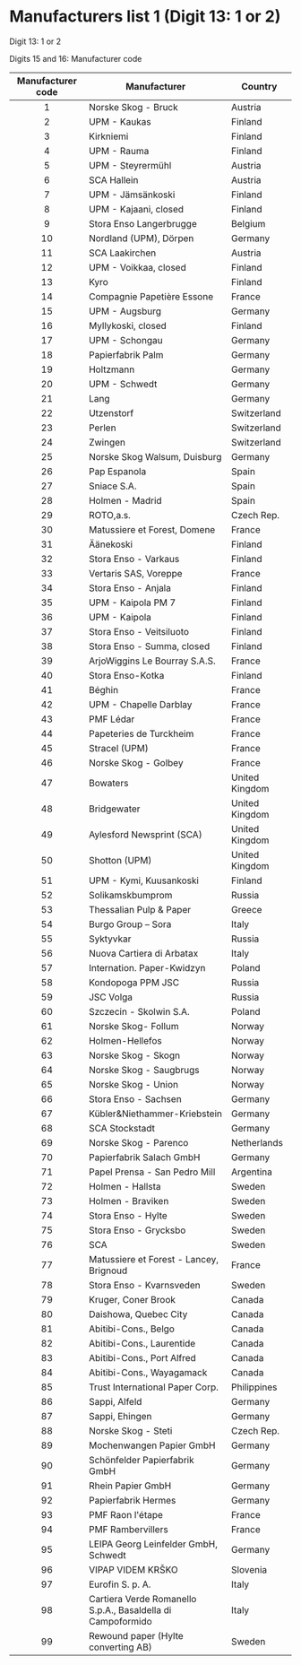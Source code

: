 # Manufacturers list 1 (Digit 13: 1 or 2)

Digit 13: 1 or 2

Digits 15 and 16: Manufacturer code

| Manufacturer code | Manufacturer                                                | Country
|:-----------------:|-------------------------------------------------------------|--------
|                 1 | Norske Skog - Bruck                                         | Austria
|                 2 | UPM - Kaukas                                                | Finland
|                 3 | Kirkniemi                                                   | Finland
|                 4 | UPM - Rauma                                                 | Finland
|                 5 | UPM - Steyrermühl                                           | Austria
|                 6 | SCA Hallein                                                 | Austria
|                 7 | UPM - Jämsänkoski                                           | Finland
|                 8 | UPM - Kajaani, closed                                       | Finland
|                 9 | Stora Enso Langerbrugge                                     | Belgium
|                10 | Nordland (UPM), Dörpen                                      | Germany
|                11 | SCA Laakirchen                                              | Austria
|                12 | UPM - Voikkaa, closed                                       | Finland
|                13 | Kyro                                                        | Finland
|                14 | Compagnie Papetière Essone                                  | France
|                15 | UPM - Augsburg                                              | Germany
|                16 | Myllykoski, closed                                          | Finland
|                17 | UPM - Schongau                                              | Germany
|                18 | Papierfabrik Palm                                           | Germany
|                19 | Holtzmann                                                   | Germany
|                20 | UPM - Schwedt                                               | Germany
|                21 | Lang                                                        | Germany
|                22 | Utzenstorf                                                  | Switzerland
|                23 | Perlen                                                      | Switzerland
|                24 | Zwingen                                                     | Switzerland
|                25 | Norske Skog Walsum, Duisburg                                | Germany
|                26 | Pap Espanola                                                | Spain
|                27 | Sniace S.A.                                                 | Spain
|                28 | Holmen - Madrid                                             | Spain
|                29 | ROTO,a.s.                                                   | Czech Rep.
|                30 | Matussiere et Forest, Domene                                | France
|                31 | Äänekoski                                                   | Finland
|                32 | Stora Enso - Varkaus                                        | Finland
|                33 | Vertaris SAS, Voreppe                                       | France
|                34 | Stora Enso - Anjala                                         | Finland
|                35 | UPM - Kaipola PM 7                                          | Finland
|                36 | UPM - Kaipola                                               | Finland
|                37 | Stora Enso - Veitsiluoto                                    | Finland
|                38 | Stora Enso - Summa, closed                                  | Finland
|                39 | ArjoWiggins Le Bourray S.A.S.                               | France
|                40 | Stora Enso-Kotka                                            | Finland
|                41 | Béghin                                                      | France
|                42 | UPM - Chapelle Darblay                                      | France
|                43 | PMF Lédar                                                   | France
|                44 | Papeteries de Turckheim                                     | France
|                45 | Stracel (UPM)                                               | France
|                46 | Norske Skog - Golbey                                        | France
|                47 | Bowaters                                                    | United Kingdom
|                48 | Bridgewater                                                 | United Kingdom
|                49 | Aylesford Newsprint (SCA)                                   | United Kingdom
|                50 | Shotton (UPM)                                               | United Kingdom
|                51 | UPM - Kymi, Kuusankoski                                     | Finland
|                52 | Solikamskbumprom                                            | Russia
|                53 | Thessalian Pulp & Paper                                     | Greece
|                54 | Burgo Group – Sora                                          | Italy
|                55 | Syktyvkar                                                   | Russia
|                56 | Nuova Cartiera di Arbatax                                   | Italy
|                57 | Internation. Paper-Kwidzyn                                  | Poland
|                58 | Kondopoga PPM JSC                                           | Russia
|                59 | JSC Volga                                                   | Russia
|                60 | Szczecin - Skolwin S.A.                                     | Poland
|                61 | Norske Skog- Follum                                         | Norway
|                62 | Holmen-Hellefos                                             | Norway
|                63 | Norske Skog - Skogn                                         | Norway
|                64 | Norske Skog - Saugbrugs                                     | Norway
|                65 | Norske Skog - Union                                         | Norway
|                66 | Stora Enso - Sachsen                                        | Germany
|                67 | Kübler&Niethammer-Kriebstein                                | Germany
|                68 | SCA Stockstadt                                              | Germany
|                69 | Norske Skog - Parenco                                       | Netherlands
|                70 | Papierfabrik Salach GmbH                                    | Germany
|                71 | Papel Prensa - San Pedro Mill                               | Argentina
|                72 | Holmen - Hallsta                                            | Sweden
|                73 | Holmen - Braviken                                           | Sweden
|                74 | Stora Enso - Hylte                                          | Sweden
|                75 | Stora Enso - Grycksbo                                       | Sweden
|                76 | SCA                                                         | Sweden
|                77 | Matussiere et Forest - Lancey, Brignoud                     | France
|                78 | Stora Enso - Kvarnsveden                                    | Sweden
|                79 | Kruger, Coner Brook                                         | Canada
|                80 | Daishowa, Quebec City                                       | Canada
|                81 | Abitibi-Cons., Belgo                                        | Canada
|                82 | Abitibi-Cons., Laurentide                                   | Canada
|                83 | Abitibi-Cons., Port Alfred                                  | Canada
|                84 | Abitibi-Cons., Wayagamack                                   | Canada
|                85 | Trust International Paper Corp.                             | Philippines
|                86 | Sappi, Alfeld                                               | Germany
|                87 | Sappi, Ehingen                                              | Germany
|                88 | Norske Skog - Steti                                         | Czech Rep.
|                89 | Mochenwangen Papier GmbH                                    | Germany
|                90 | Schönfelder Papierfabrik GmbH                               | Germany
|                91 | Rhein Papier GmbH                                           | Germany
|                92 | Papierfabrik Hermes                                         | Germany
|                93 | PMF Raon l'étape                                            | France
|                94 | PMF Rambervillers                                           | France
|                95 | LEIPA Georg Leinfelder GmbH, Schwedt                        | Germany
|                96 | VIPAP VIDEM KRŠKO                                           | Slovenia
|                97 | Eurofin S. p. A.                                            | Italy
|                98 | Cartiera Verde Romanello S.p.A., Basaldella di Campoformido | Italy
|                99 | Rewound paper (Hylte converting AB)                         | Sweden
